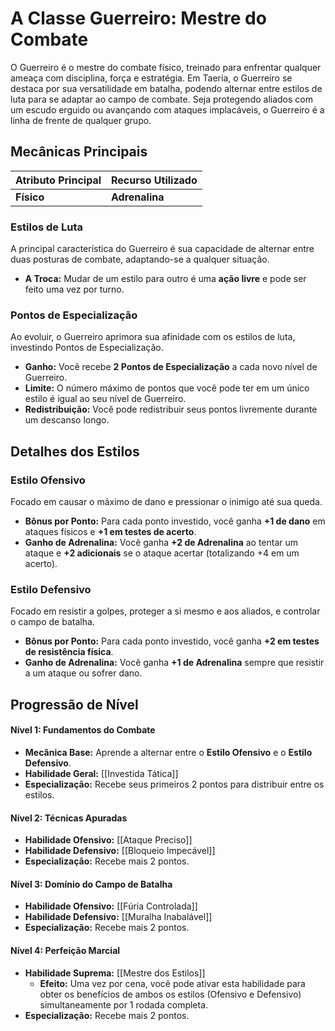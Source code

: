 # A Classe Guerreiro: Mestre do Combate

O Guerreiro é o mestre do combate físico, treinado para enfrentar qualquer ameaça com disciplina, força e estratégia. Em Taeria, o Guerreiro se destaca por sua versatilidade em batalha, podendo alternar entre estilos de luta para se adaptar ao campo de combate. Seja protegendo aliados com um escudo erguido ou avançando com ataques implacáveis, o Guerreiro é a linha de frente de qualquer grupo.

## Mecânicas Principais

| Atributo Principal | Recurso Utilizado |
| :----------------- | :---------------- |
| **Físico** | **Adrenalina** |

### Estilos de Luta
A principal característica do Guerreiro é sua capacidade de alternar entre duas posturas de combate, adaptando-se a qualquer situação.
* **A Troca:** Mudar de um estilo para outro é uma **ação livre** e pode ser feito uma vez por turno.

### Pontos de Especialização
Ao evoluir, o Guerreiro aprimora sua afinidade com os estilos de luta, investindo Pontos de Especialização.
* **Ganho:** Você recebe **2 Pontos de Especialização** a cada novo nível de Guerreiro.
* **Limite:** O número máximo de pontos que você pode ter em um único estilo é igual ao seu nível de Guerreiro.
* **Redistribuição:** Você pode redistribuir seus pontos livremente durante um descanso longo.

## Detalhes dos Estilos

### Estilo Ofensivo
Focado em causar o máximo de dano e pressionar o inimigo até sua queda.
* **Bônus por Ponto:** Para cada ponto investido, você ganha **+1 de dano** em ataques físicos e **+1 em testes de acerto**.
* **Ganho de Adrenalina:** Você ganha **+2 de Adrenalina** ao tentar um ataque e **+2 adicionais** se o ataque acertar (totalizando +4 em um acerto).

### Estilo Defensivo
Focado em resistir a golpes, proteger a si mesmo e aos aliados, e controlar o campo de batalha.
* **Bônus por Ponto:** Para cada ponto investido, você ganha **+2 em testes de resistência física**.
* **Ganho de Adrenalina:** Você ganha **+1 de Adrenalina** sempre que resistir a um ataque ou sofrer dano.

## Progressão de Nível

#### Nível 1: Fundamentos do Combate
* **Mecânica Base:** Aprende a alternar entre o **Estilo Ofensivo** e o **Estilo Defensivo**.
* **Habilidade Geral:** [[Investida Tática]]
* **Especialização:** Recebe seus primeiros 2 pontos para distribuir entre os estilos.

#### Nível 2: Técnicas Apuradas
* **Habilidade Ofensivo:** [[Ataque Preciso]]
* **Habilidade Defensivo:** [[Bloqueio Impecável]]
* **Especialização:** Recebe mais 2 pontos.

#### Nível 3: Domínio do Campo de Batalha
* **Habilidade Ofensivo:** [[Fúria Controlada]]
* **Habilidade Defensivo:** [[Muralha Inabalável]]
* **Especialização:** Recebe mais 2 pontos.

#### Nível 4: Perfeição Marcial
* **Habilidade Suprema:** [[Mestre dos Estilos]]
    * **Efeito:** Uma vez por cena, você pode ativar esta habilidade para obter os benefícios de ambos os estilos (Ofensivo e Defensivo) simultaneamente por 1 rodada completa.
* **Especialização:** Recebe mais 2 pontos.
